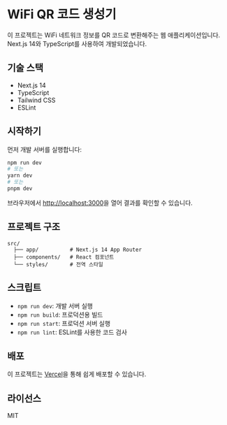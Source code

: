 # WiFi QR 코드 생성기

이 프로젝트는 WiFi 네트워크 정보를 QR 코드로 변환해주는 웹 애플리케이션입니다. Next.js 14와 TypeScript를 사용하여 개발되었습니다.

## 기술 스택

- Next.js 14
- TypeScript
- Tailwind CSS
- ESLint

## 시작하기

먼저 개발 서버를 실행합니다:

```bash
npm run dev
# 또는
yarn dev
# 또는
pnpm dev
```

브라우저에서 [http://localhost:3000](http://localhost:3000)을 열어 결과를 확인할 수 있습니다.

## 프로젝트 구조

```
src/
  ├── app/          # Next.js 14 App Router
  ├── components/   # React 컴포넌트
  └── styles/       # 전역 스타일
```

## 스크립트

- `npm run dev`: 개발 서버 실행
- `npm run build`: 프로덕션용 빌드
- `npm run start`: 프로덕션 서버 실행
- `npm run lint`: ESLint를 사용한 코드 검사

## 배포

이 프로젝트는 [Vercel](https://vercel.com)을 통해 쉽게 배포할 수 있습니다.

## 라이선스

MIT

